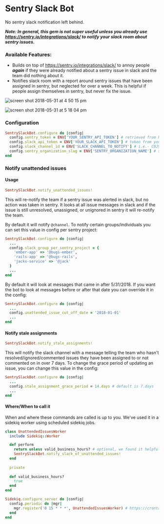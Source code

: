 # Sentry Slack Bot

No sentry slack notification left behind. 

***Note: In general, this gem is not super useful unless you already use https://sentry.io/integrations/slack/ to notify your slack room about sentry issues.***

### Available Features:

- Builds on top of https://sentry.io/integrations/slack/ to annoy people ***again*** if they were already notified about a sentry issue in slack and the team did nothing about it.
- Notifies slack room with a report around sentry issues that have been assigned in sentry, but neglected for over a week. This is helpful if people assign themselves in sentry, but never fix the issue.

![screen shot 2018-05-31 at 4 50 15 pm](https://user-images.githubusercontent.com/5402488/40811598-799f4182-64f7-11e8-9c3f-e5064a826971.png)

![screen shot 2018-05-31 at 5 18 04 pm](https://user-images.githubusercontent.com/5402488/40811600-79ad41e2-64f7-11e8-8d31-ce08ee26753b.png)

### Configuration

```ruby
SentrySlackBot.configure do |config|
  config.sentry_token = ENV['YOUR_SENTRY_API_TOKEN'] # retrieved from https://sentry.io/api/
  config.slack_api_token = ENV['YOUR_SLACK_API_TOKEN'] # token from your app https://api.slack.com/slack-apps, needs permissions channels:history, channels:read, chat:write:bot, users:read, users:read.email
  config.slack_channel_id = ENV['SLACK_CHANNEL_TO_NOTIFY'] # i.e.- C0J97RLKB if you use https://sentry.io/integrations/slack/ use same channel id
  config.sentry_organization_slug = ENV['SENTRY_ORGANIZATION_NAME'] # slug for your sentry organization. https://sentry.io/<slug>/, required to grab list of projects
end
```

### Notify unattended issues

#### Usage

```ruby
SentrySlackBot.notify_unattended_issues!
```

This will re-notify the team if a sentry issue was alerted in slack, but no action was taken in sentry. It looks at all issue messages in slack and if the issue is still unresolved, unassigned, or unignored in sentry it will re-notify the team. 

By default it will notify `@channel`.  To notify certain groups/individuals you can set this value in config per sentry project:
 

```ruby
SentrySlackBot.configure do |config|
  ...
  config.slack_group_per_sentry_project = {
    'ember-app' => '@bugs-ember',
    'rails-app' => '@bugs-rails',
    'jacks-service' => '@jack'
  }
  ...
end
```

By default it will look at messages that came in after 5/31/2018. If you want the bot to look at messages before or after that date you can override it in the config:

```ruby
SentrySlackBot.configure do |config|
  ...
  config.unattended_issue_cut_off_date = '2018-01-01'
  ...
end
```

#### Notify stale assignments

```ruby
SentrySlackBot.notify_stale_assignments!
```

This will notify the slack channel with a message telling the team who hasn't resolved/ignored/commented issues they have been assigned to or not commented on in over 7 days. To change the grace period of updating an issue, you can change this value in the config:

```ruby
SentrySlackBot.configure do |config|
  ...
  config.stale_assignment_grace_period = 14.days # default is 7.days
  ...
end
```

#### Where/When to call it

When and where these commands are called is up to you. We've used it in a sidekiq worker using scheduled sidekiq jobs.

```ruby
class UnattendedIssuesWorker
  include Sidekiq::Worker

  def perform
    return unless valid_business_hours? # optional, we found it helpful to NOT notify ourselves continuously unless in office
    SentrySlackBot.notify_slack_of_unattended_issues!
  end
  
  private
  
  def valid_business_hours?
    true
  end
end
```

```ruby
Sidekiq.configure_server do |config|
  config.periodic do |mgr|
    mgr.register('0 15 * * *', UnattendedIssuesWorker) # https://crontab.guru/#0_3_*_*_*
  end
end
```

